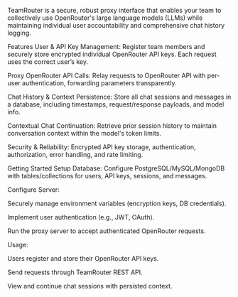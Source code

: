 
TeamRouter is a secure, robust proxy interface that enables your team to collectively use OpenRouter's large language models (LLMs) while maintaining individual user accountability and comprehensive chat history logging.

Features
User & API Key Management:
Register team members and securely store encrypted individual OpenRouter API keys. Each request uses the correct user’s key.

Proxy OpenRouter API Calls:
Relay requests to OpenRouter API with per-user authentication, forwarding parameters transparently.

Chat History & Context Persistence:
Store all chat sessions and messages in a database, including timestamps, request/response payloads, and model info.

Contextual Chat Continuation:
Retrieve prior session history to maintain conversation context within the model's token limits.

Security & Reliability:
Encrypted API key storage, authentication, authorization, error handling, and rate limiting.

Getting Started
Setup Database: Configure PostgreSQL/MySQL/MongoDB with tables/collections for users, API keys, sessions, and messages.

Configure Server:

Securely manage environment variables (encryption keys, DB credentials).

Implement user authentication (e.g., JWT, OAuth).

Run the proxy server to accept authenticated OpenRouter requests.

Usage:

Users register and store their OpenRouter API keys.

Send requests through TeamRouter REST API.

View and continue chat sessions with persisted context.

